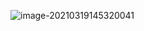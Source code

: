 ![image-20210319145320041](C:/Users/Administrator/AppData/Roaming/Typora/typora-user-images/image-20210319145320041.png)











































